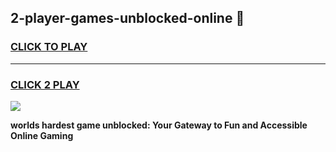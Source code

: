 
## 2-player-games-unblocked-online 👋
<h3>
<a href="https://premium.freeplayer.one?title=2-player-games-unblocked-online&ref=14F">CLICK TO PLAY</a></h3>
<hr>

<h3>
<a href="https://premium.freeplayer.one?title=2-player-games-unblocked-online&ref=14F">CLICK 2 PLAY</a>
  
</h3>

<a href="https://premium.freeplayer.one?title=2-player-games-unblocked-online&ref=12F/"><img src="https://clearcache.store/games.png"></a>


**worlds hardest game unblocked: Your Gateway to Fun and Accessible Online Gaming**
